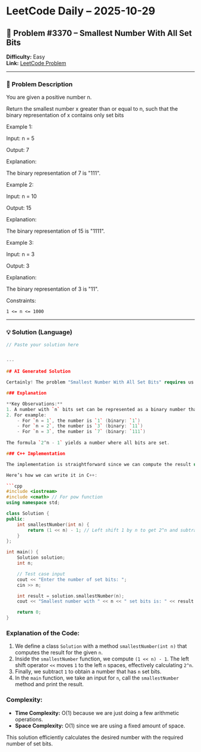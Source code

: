 # LeetCode Daily – 2025-10-29

## 🧠 Problem #3370 – **Smallest Number With All Set Bits**
**Difficulty:** Easy  
**Link:** [LeetCode Problem](https://leetcode.com/problems/smallest-number-with-all-set-bits)

---

### 📝 Problem Description

You are given a positive number n.

Return the smallest number x greater than or equal to n, such that the binary representation of x contains only set bits

 
Example 1:


Input: n = 5

Output: 7

Explanation:

The binary representation of 7 is &quot;111&quot;.


Example 2:


Input: n = 10

Output: 15

Explanation:

The binary representation of 15 is &quot;1111&quot;.


Example 3:


Input: n = 3

Output: 3

Explanation:

The binary representation of 3 is &quot;11&quot;.


 
Constraints:


	1 <= n <= 1000

---

### 💡 Solution (Language)

```cpp
// Paste your solution here


---

## AI Generated Solution

Certainly! The problem "Smallest Number With All Set Bits" requires us to find the smallest integer that has exactly `n` bits set. This means that if `n` is 3, we need to find the smallest number which, in its binary form, has exactly three 1's.

### Explanation

**Key Observations:**
1. A number with `n` bits set can be represented as a binary number that contains `n` ones. The number that achieves this is simply `2^n - 1`. This results in a number that is `n` bits filled with 1's, which is the smallest representation of having `n` set bits.
2. For example:
    - For `n = 1`, the number is `1` (binary: `1`)
    - For `n = 2`, the number is `3` (binary: `11`)
    - For `n = 3`, the number is `7` (binary: `111`)
    
The formula `2^n - 1` yields a number where all bits are set.

### C++ Implementation

The implementation is straightforward since we can compute the result using left-shift operation or simply use the formula.

Here’s how we can write it in C++:

```cpp
#include <iostream>
#include <cmath> // For pow function
using namespace std;

class Solution {
public:
    int smallestNumber(int n) {
        return (1 << n) - 1; // Left shift 1 by n to get 2^n and subtract 1
    }
};

int main() {
    Solution solution;
    int n;

    // Test case input
    cout << "Enter the number of set bits: ";
    cin >> n;

    int result = solution.smallestNumber(n);
    cout << "Smallest number with " << n << " set bits is: " << result << endl;

    return 0;
}
```

### Explanation of the Code:
1. We define a class `Solution` with a method `smallestNumber(int n)` that computes the result for the given `n`.
2. Inside the `smallestNumber` function, we compute `(1 << n) - 1`. The left shift operator `<<` moves `1` to the left `n` spaces, effectively calculating `2^n`.
3. Finally, we subtract `1` to obtain a number that has `n` set bits.
4. In the `main` function, we take an input for `n`, call the `smallestNumber` method and print the result.

### Complexity:
- **Time Complexity:** O(1) because we are just doing a few arithmetic operations.
- **Space Complexity:** O(1) since we are using a fixed amount of space.

This solution efficiently calculates the desired number with the required number of set bits.